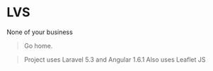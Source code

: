 # LVS
None of your business

> Go home.

>Project uses Laravel 5.3 and Angular 1.6.1
> Also uses Leaflet JS
